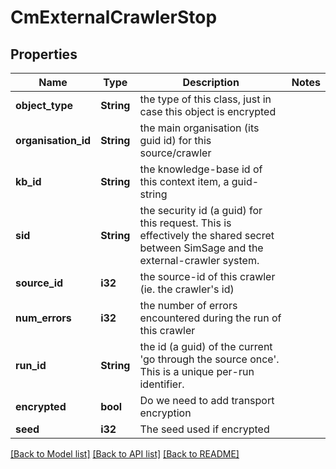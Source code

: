 # CmExternalCrawlerStop

## Properties

Name | Type | Description | Notes
------------ | ------------- | ------------- | -------------
**object_type** | **String** | the type of this class, just in case this object is encrypted | 
**organisation_id** | **String** | the main organisation (its guid id) for this source/crawler | 
**kb_id** | **String** | the knowledge-base id of this context item, a guid-string | 
**sid** | **String** | the security id (a guid) for this request.  This is effectively the shared secret between SimSage and the external-crawler system. | 
**source_id** | **i32** | the source-id of this crawler (ie. the crawler's id) | 
**num_errors** | **i32** | the number of errors encountered during the run of this crawler | 
**run_id** | **String** | the id (a guid) of the current 'go through the source once'.  This is a unique per-run identifier. | 
**encrypted** | **bool** | Do we need to add transport encryption | 
**seed** | **i32** | The seed used if encrypted | 

[[Back to Model list]](../README.md#documentation-for-models) [[Back to API list]](../README.md#documentation-for-api-endpoints) [[Back to README]](../README.md)


